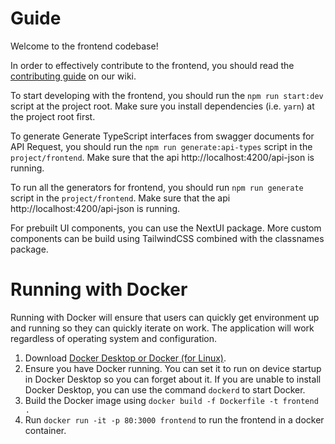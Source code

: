 # Guide

Welcome to the frontend codebase!

In order to effectively contribute to the frontend, you should read the [contributing guide](https://github.com/701-T4/platform/wiki/React-Code-Conventions) on our wiki.

To start developing with the frontend, you should run the `npm run start:dev` script at the project root. Make sure you install dependencies (i.e. `yarn`) at the project root first.

To generate Generate TypeScript interfaces from swagger documents for API Request, you should run the `npm run generate:api-types` script in the `project/frontend`. Make sure that the api http://localhost:4200/api-json is running.

To run all the generators for frontend, you should run `npm run generate` script in the `project/frontend`. Make sure that the api http://localhost:4200/api-json is running.

For prebuilt UI components, you can use the NextUI package. More custom components can be build using TailwindCSS combined with the classnames package.

# Running with Docker

Running with Docker will ensure that users can quickly get environment up and running so they can quickly iterate on work. The application will work regardless of operating system and configuration.

1. Download [Docker Desktop or Docker (for Linux)](https://docs.docker.com/get-docker/). 
2. Ensure you have Docker running. You can set it to run on device startup in Docker Desktop so you can forget about it. If you are unable to install Docker Desktop, you can use the command `dockerd` to start Docker.  
3. Build the Docker image using `docker build -f Dockerfile -t frontend .`  
4. Run `docker run -it -p 80:3000 frontend` to run the frontend in a docker container.  